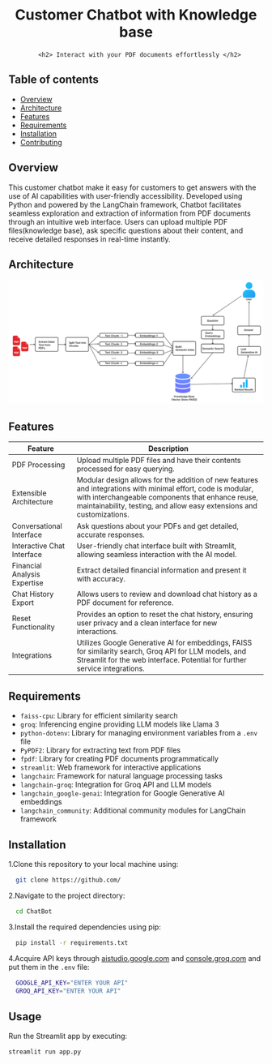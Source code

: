 <div align="center">
      <h1>Customer Chatbot with Knowledge base</h1>
  
      <h2> Interact with your PDF documents effortlessly </h2>

</div>


  ## Table of contents

  - [Overview](#overview)
  - [Architecture](#architecture)
  - [Features](#features)
  - [Requirements](#requirements)
  - [Installation](#installation)
  - [Contributing](#contributing)




  ## Overview

  This customer chatbot make it easy for customers to get answers with the use of AI capabilities with user-friendly accessibility. Developed using Python and powered by the LangChain framework, Chatbot facilitates seamless exploration and extraction of information from PDF documents through an intuitive web interface. Users can upload multiple PDF files(knowledge base), ask specific questions about their content, and receive detailed responses in real-time instantly.


  ## Architecture
  <img src="assets/Architecture.png">


  ## Features

  | Feature                        | Description                                                                                     |
  | ------------------------------ | ----------------------------------------------------------------------------------------------- |
  | PDF Processing                 | Upload multiple PDF files and have their contents processed for easy querying.                   |
  | Extensible Architecture        | Modular design allows for the addition of new features and integrations with minimal effort, code is modular, with interchangeable components that enhance reuse, maintainability, testing, and allow easy extensions and customizations. |
  | Conversational Interface       | Ask questions about your PDFs and get detailed, accurate responses.                               |
  | Interactive Chat Interface     | User-friendly chat interface built with Streamlit, allowing seamless interaction with the AI model. |
  | Financial Analysis Expertise   | Extract detailed financial information and present it with accuracy.                              |
  | Chat History Export            | Allows users to review and download chat history as a PDF document for reference.                         |
  | Reset Functionality            | Provides an option to reset the chat history, ensuring user privacy and a clean interface for new interactions.                       |
  | Integrations                  | Utilizes Google Generative AI for embeddings, FAISS for similarity search, Groq API for LLM models, and Streamlit for the web interface. Potential for further service integrations. |



  ## Requirements

  - `faiss-cpu`: Library for efficient similarity search
  - `groq`: Inferencing engine providing LLM models like Llama 3
  - `python-dotenv`: Library for managing environment variables from a `.env` file
  - `PyPDF2`: Library for extracting text from PDF files
  - `fpdf`: Library for creating PDF documents programmatically
  - `streamlit`: Web framework for interactive applications
  - `langchain`: Framework for natural language processing tasks
  - `langchain-groq`: Integration for Groq API and LLM models
  - `langchain_google-genai`: Integration for Google Generative AI embeddings
  - `langchain_community`: Additional community modules for LangChain framework


  ## Installation

  1.Clone this repository to your local machine using:
  ```bash
    git clone https://github.com/
  ```

  2.Navigate to the project directory:
  ```bash
    cd ChatBot
  ```

  3.Install the required dependencies using pip:
  ```bash
    pip install -r requirements.txt
  ```

  4.Acquire API keys through [aistudio.google.com](https://aistudio.google.com/) and [console.groq.com](https://console.groq.com) and put them in the `.env` file:
  ```bash
    GOOGLE_API_KEY="ENTER YOUR API"
    GROQ_API_KEY="ENTER YOUR API"
  ```


  ## Usage

  Run the Streamlit app by executing:

  ```bash
  streamlit run app.py
  ```

